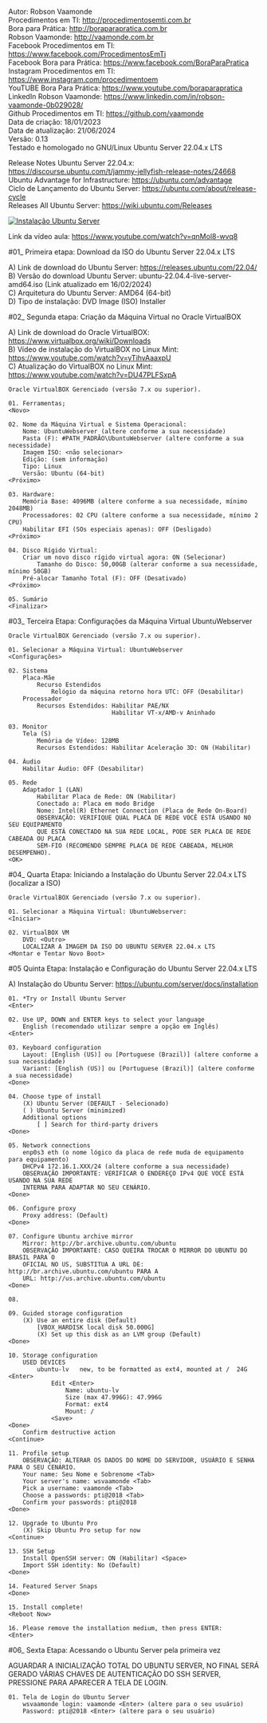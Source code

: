 Autor: Robson Vaamonde<br>
Procedimentos em TI: http://procedimentosemti.com.br<br>
Bora para Prática: http://boraparapratica.com.br<br>
Robson Vaamonde: http://vaamonde.com.br<br>
Facebook Procedimentos em TI: https://www.facebook.com/ProcedimentosEmTi<br>
Facebook Bora para Prática: https://www.facebook.com/BoraParaPratica<br>
Instagram Procedimentos em TI: https://www.instagram.com/procedimentoem<br>
YouTUBE Bora Para Prática: https://www.youtube.com/boraparapratica<br>
LinkedIn Robson Vaamonde: https://www.linkedin.com/in/robson-vaamonde-0b029028/<br>
Github Procedimentos em TI: https://github.com/vaamonde<br>
Data de criação: 18/01/2023<br>
Data de atualização: 21/06/2024<br>
Versão: 0.13<br>
Testado e homologado no GNU/Linux Ubuntu Server 22.04.x LTS

Release Notes Ubuntu Server 22.04.x: https://discourse.ubuntu.com/t/jammy-jellyfish-release-notes/24668<br>
Ubuntu Advantage for Infrastructure: https://ubuntu.com/advantage<br>
Ciclo de Lançamento do Ubuntu Server: https://ubuntu.com/about/release-cycle<br>
Releases All Ubuntu Server: https://wiki.ubuntu.com/Releases

[![Instalação Ubuntu Server](http://img.youtube.com/vi/qnMol8-wvq8/0.jpg)](https://www.youtube.com/watch?v=qnMol8-wvq8 "Instalação Ubuntu Server")

Link da vídeo aula: https://www.youtube.com/watch?v=qnMol8-wvq8

#01_ Primeira etapa: Download da ISO do Ubuntu Server 22.04.x LTS

A) Link de download do Ubuntu Server: https://releases.ubuntu.com/22.04/<br>
B) Versão do download Ubuntu Server: ubuntu-22.04.4-live-server-amd64.iso (Link atualizado em 16/02/2024)<br>
C) Arquitetura do Ubuntu Server: AMD64 (64-bit)<br>
D) Tipo de instalação: DVD Image (ISO) Installer

#02_ Segunda etapa: Criação da Máquina Virtual no Oracle VirtualBOX<br>

A) Link de download do Oracle VirtualBOX: https://www.virtualbox.org/wiki/Downloads<br>
B) Vídeo de instalação do VirtualBOX no Linux Mint: https://www.youtube.com/watch?v=yTihvAaaxpU<br>
C) Atualização do VirtualBOX no Linux Mint: https://www.youtube.com/watch?v=DU47PLFSxpA

	Oracle VirtualBOX Gerenciado (versão 7.x ou superior).
	
	01. Ferramentas;	
	<Novo>

	02. Nome da Máquina Virtual e Sistema Operacional:
		Nome: UbuntuWebserver (altere conforme a sua necessidade)
		Pasta (F): #PATH_PADRÃO\UbuntuWebserver (altere conforme a sua necessidade)
		Imagem ISO: <não selecionar>
		Edição: (sem informação)
		Tipo: Linux
		Versão: Ubuntu (64-bit)
	<Próximo>

	03. Hardware:
		Memória Base: 4096MB (altere conforme a sua necessidade, mínimo 2048MB)
		Processadores: 02 CPU (altere conforme a sua necessidade, mínimo 2 CPU)
		Habilitar EFI (SOs especiais apenas): OFF (Desligado)
	<Próximo>

	04. Disco Rígido Virtual:
		Criar um novo disco rígido virtual agora: ON (Selecionar)
			Tamanho do Disco: 50,00GB (alterar conforme a sua necessidade, mínimo 50GB)
		Pré-alocar Tamanho Total (F): OFF (Desativado) 
	<Próximo>

	05. Sumário
	<Finalizar>

#03_ Terceira Etapa: Configurações da Máquina Virtual UbuntuWebserver

	Oracle VirtualBOX Gerenciado (versão 7.x ou superior).
	
	01. Selecionar a Máquina Virtual: UbuntuWebserver
	<Configurações>

	02. Sistema
		Placa-Mãe
			Recurso Estendidos
				Relógio da máquina retorno hora UTC: OFF (Desabilitar)
		Processador
			Recursos Estendidos: Habilitar PAE/NX
			                     Habilitar VT-x/AMD-v Aninhado 

	03. Monitor
		Tela (S)
			Memória de Vídeo: 128MB
			Recursos Estendidos: Habilitar Aceleração 3D: ON (Habilitar)

	04. Áudio
		Habilitar Áudio: OFF (Desabilitar)

	05. Rede
		Adaptador 1 (LAN)
			Habilitar Placa de Rede: ON (Habilitar)
			Conectado a: Placa em modo Bridge
			Nome: Intel(R) Ethernet Connection (Placa de Rede On-Board)
			OBSERVAÇÃO: VERIFIQUE QUAL PLACA DE REDE VOCÊ ESTÁ USANDO NO SEU EQUIPAMENTO
			QUE ESTÁ CONECTADO NA SUA REDE LOCAL, PODE SER PLACA DE REDE CABEADA OU PLACA
			SEM-FIO (RECOMENDO SEMPRE PLACA DE REDE CABEADA, MELHOR DESEMPENHO).
	<OK>

#04_ Quarta Etapa: Iniciando a Instalação do Ubuntu Server 22.04.x LTS (localizar a ISO)

	Oracle VirtualBOX Gerenciado (versão 7.x ou superior).

	01. Selecionar a Máquina Virtual: UbuntuWebserver: 
	<Iniciar>
	
	02. VirtualBOX VM	
		DVD: <Outro>
		LOCALIZAR A IMAGEM DA ISO DO UBUNTU SERVER 22.04.x LTS
	<Montar e Tentar Novo Boot>

#05 Quinta Etapa: Instalação e Configuração do Ubuntu Server 22.04.x LTS<br>

A) Instalação do Ubuntu Server: https://ubuntu.com/server/docs/installation

	01. *Try or Install Ubuntu Server
	<Enter>

	02. Use UP, DOWN and ENTER keys to select your language
		English (recomendado utilizar sempre a opção em Inglês)
	<Enter>

	03. Keyboard configuration
		Layout: [English (US)] ou [Portuguese (Brazil)] (altere conforme a sua necessidade)
		Variant: [English (US)] ou [Portuguese (Brazil)] (altere conforme a sua necessidade)
	<Done>

	04. Choose type of install
		(X) Ubuntu Server (DEFAULT - Selecionado)
		( ) Ubuntu Server (minimized)
		Additional options
			[ ] Search for third-party drivers
	<Done>

	05. Network connections
		enp0s3 eth (o nome lógico da placa de rede muda de equipamento para equipamento)
		DHCPv4 172.16.1.XXX/24 (altere conforme a sua necessidade)
		OBSERVAÇÃO IMPORTANTE: VERIFICAR O ENDEREÇO IPv4 QUE VOCÊ ESTÁ USANDO NA SUA REDE 
		INTERNA PARA ADAPTAR NO SEU CENÁRIO.
	<Done>
	
	06. Configure proxy
		Proxy address: (Default)
	<Done>
	
	07. Configure Ubuntu archive mirror
		Mirror: http://br.archive.ubuntu.com/ubuntu
		OBSERVAÇÃO IMPORTANTE: CASO QUEIRA TROCAR O MIRROR DO UBUNTU DO BRASIL PARA O
		OFICIAL NO US, SUBSTITUA A URL DE: http://br.archive.ubuntu.com/ubuntu PARA A
		URL: http://us.archive.ubuntu.com/ubuntu
	<Done>

	08. 

	09. Guided storage configuration
		(X) Use an entire disk (Default)
			[VBOX_HARDISK local disk 50.000G]
			(X) Set up this disk as an LVM group (Default)
	<Done>
	
	10. Storage configuration
		USED DEVICES
			ubuntu-lv	new, to be formatted as ext4, mounted at /	24G <Enter>
				Edit <Enter>
					Name: ubuntu-lv
					Size (max 47.996G): 47.996G
					Format: ext4
					Mount: /
				<Save>
	<Done>
		Confirm destructive action
	<Continue>
	
	11. Profile setup
		OBSERVAÇÃO: ALTERAR OS DADOS DO NOME DO SERVIDOR, USUÁRIO E SENHA PARA O SEU CENÁRIO.
		Your name: Seu Nome e Sobrenome <Tab>
		Your server's name: wsvaamonde <Tab>
		Pick a username: vaamonde <Tab>
		Choose a passwords: pti@2018 <Tab>
		Confirm your passwords: pti@2018
	<Done>
	
	12. Upgrade to Ubuntu Pro
		(X) Skip Ubuntu Pro setup for now
	<Continue>
	
	13. SSH Setup
		Install OpenSSH server: ON (Habilitar) <Space>
		Import SSH identity: No (Default)
	<Done>
	
	14. Featured Server Snaps
	<Done>
	
	15. Install complete!
	<Reboot Now>
	
	16. Please remove the installation medium, then press ENTER:
	<Enter>

#06_ Sexta Etapa: Acessando o Ubuntu Server pela primeira vez<br>

AGUARDAR A INICIALIZAÇÃO TOTAL DO UBUNTU SERVER, NO FINAL SERÁ GERADO VÁRIAS CHAVES 
DE AUTENTICAÇÃO DO SSH SERVER, PRESSIONE <ENTER> PARA APARECER A TELA DE LOGIN.

	01. Tela de Login do Ubuntu Server
		wsvaamonde login: vaamonde <Enter> (altere para o seu usuário)
		Password: pti@2018 <Enter> (altere para o seu usuário)